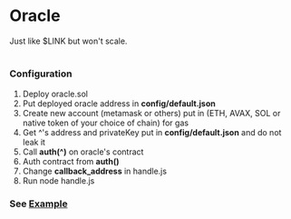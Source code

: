 # Oracle
Just like $LINK but won't scale.

# <h3>Configuration</h3>
1. Deploy oracle.sol<br>
2. Put deployed oracle address in <b>config/default.json</b><br>
3. Create new account (metamask or others) put in (ETH, AVAX, SOL or native token of your choice of chain) for gas<br>
4. Get ^'s address and privateKey put in <b>config/default.json</b> and do not leak it<br>
5. Call <b>auth(^)</b> on oracle's contract<br>
6. Auth contract from <b>auth()</b><br>
7. Change <b>callback_address</b> in handle.js<br>
8. Run node handle.js<br>

<h3>See <a href="https://github.com/nonpayable/Oracle/tree/main/example">Example</a></h3>
